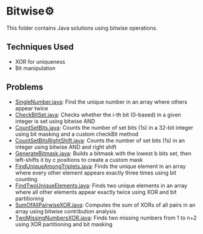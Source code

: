 # Bitwise⚙️

This folder contains Java solutions using bitwise operations.

## Techniques Used
- XOR for uniqueness
- Bit manipulation

## Problems
- [SingleNumber.java](SingleNumber.java): Find the unique number in an array where others appear twice
- [CheckBitSet.java](CheckBitSet.java): Checks whether the i-th bit (0-based) in a given integer is set using bitwise AND
- [CountSetBits.java](CountSetBits.java): Counts the number of set bits (1s) in a 32-bit integer using bit masking and a custom checkBit method
- [CountSetBitsRightShift.java](CountSetBitsRightShift.java): Counts the number of set bits (1s) in an integer using bitwise AND and right shift
- [GenerateBitmask.java](GenerateBitmask.java): Builds a bitmask with the lowest b bits set, then left-shifts it by c positions to create a custom mask
- [FindUniqueAmongTriplets.java](FindUniqueAmongTriplets.java): Finds the unique element in an array where every other element appears exactly three times using bit counting
- [FindTwoUniqueElements.java](FindTwoUniqueElements.java): Finds two unique elements in an array where all other elements appear exactly twice using XOR and bit partitioning
- [SumOfAllPairwiseXOR.java](SumOfAllPairwiseXOR.java): Computes the sum of XORs of all pairs in an array using bitwise contribution analysis
- [TwoMissingNumbersXOR.java](TwoMissingNumbersXOR.java): Finds two missing numbers from 1 to n+2 using XOR partitioning and bit masking
